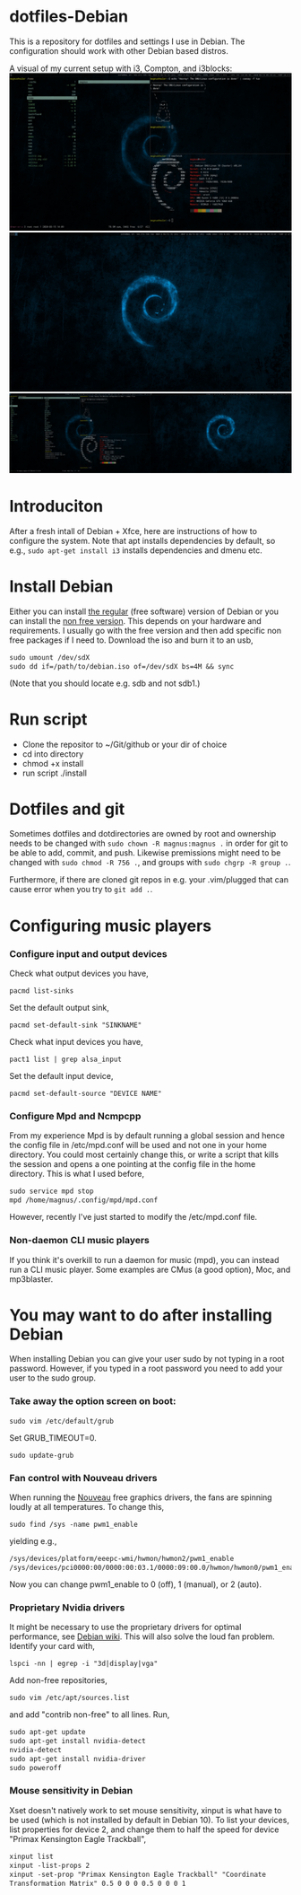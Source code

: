 # dotfiles-Debian
This is a repository for dotfiles and settings I use in Debian. The configuration should work with other Debian based distros.

A visual of my current setup with i3, Compton, and i3blocks:
![Fig 1](/debian_blue_1.png)
![Fig 2](/debian_blue_2.png)
![Fig 3](/Config_2020-03-15_23-03-46.png)

# Introduciton
After a fresh intall of Debian + Xfce, here are instructions of how to configure the system. Note that apt installs dependencies by default, so e.g., `sudo apt-get install i3` installs dependencies and dmenu etc.

# Install Debian
Either you can install [the regular](https://cdimage.debian.org/debian-cd/current-live/amd64/iso-hybrid/) (free software) version of Debian or you can install the [non free version](https://cdimage.debian.org/images/unofficial/non-free/images-including-firmware/). This depends on your hardware and requirements. I usually go with the free version and then add specific non free packages if I need to. Download the iso and burn it to an usb,

```
sudo umount /dev/sdX
sudo dd if=/path/to/debian.iso of=/dev/sdX bs=4M && sync
```
(Note that you should locate e.g. sdb and not sdb1.)

# Run script
* Clone the repositor to ~/Git/github or your dir of choice
* cd into directory
* chmod +x install
* run script ./install

# Dotfiles and git
Sometimes dotfiles and dotdirectories are owned by root and ownership needs to be changed with `sudo chown -R magnus:magnus .` in order for git to be able to add, commit, and push. Likewise premissions might need to be changed with `sudo chmod -R 756 .`, and groups with `sudo chgrp -R group .`.

Furthermore, if there are cloned git repos in e.g. your .vim/plugged that can cause error when you try to `git add .`.

# Configuring music players

### Configure input and output devices
Check what output devices you have,
```
pacmd list-sinks
```
Set the default output sink,
```
pacmd set-default-sink "SINKNAME"
```
Check what input devices you have,
```
pact1 list | grep alsa_input
```
Set the default input device,
```
pacmd set-default-source "DEVICE NAME"
```

### Configure Mpd and Ncmpcpp
From my experience Mpd is by default running a global session and hence the config file in /etc/mpd.conf will be used and not one in your home directory. You could most certainly change this, or write a script that kills the session and opens a one pointing at the config file in the home directory. This is what I used before,
```
sudo service mpd stop
mpd /home/magnus/.config/mpd/mpd.conf
```
However, recently I've just started to modify the /etc/mpd.conf file.

### Non-daemon CLI music players
If you think it's overkill to run a daemon for music (mpd), you can instead run a CLI music player. Some examples are CMus (a good option), Moc, and mp3blaster.

# You may want to do after installing Debian
When installing Debian you can give your user sudo by not typing in a root password. However, if you typed in a root password you need to add your user to the sudo group.

### Take away the option screen on boot:

```
sudo vim /etc/default/grub
```

Set GRUB_TIMEOUT=0.

```
sudo update-grub
```

### Fan control with Nouveau drivers
When running the [Nouveau](https://wiki.archlinux.org/index.php/Nouveau) free graphics drivers, the fans are spinning loudly at all temperatures. To change this,

```
sudo find /sys -name pwm1_enable
```

yielding e.g.,

```
/sys/devices/platform/eeepc-wmi/hwmon/hwmon2/pwm1_enable
/sys/devices/pci0000:00/0000:00:03.1/0000:09:00.0/hwmon/hwmon0/pwm1_enable
```

Now you can change pwm1_enable to 0 (off), 1 (manual), or 2 (auto).

### Proprietary Nvidia drivers
It might be necessary to use the proprietary drivers for optimal performance, see [Debian wiki](https://wiki.debian.org/NvidiaGraphicsDrivers). This will also solve the loud fan problem.
Identify your card with,

```
lspci -nn | egrep -i "3d|display|vga"
```

Add non-free repositories,

```
sudo vim /etc/apt/sources.list
```

and add "contrib non-free" to all lines. Run,

```
sudo apt-get update
sudo apt-get install nvidia-detect
nvidia-detect
sudo apt-get install nvidia-driver
sudo poweroff
```

### Mouse sensitivity in Debian
Xset doesn't natively work to set mouse sensitivity, xinput is what have to be used (which is not installed by default in Debian 10). To list your devices, list properties for device 2, and change them to half the speed for device "Primax Kensington Eagle Trackball",
```
xinput list
xinput -list-props 2
xinput -set-prop "Primax Kensington Eagle Trackball" "Coordinate Transformation Matrix" 0.5 0 0 0 0.5 0 0 0 1
```
